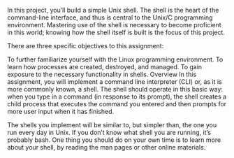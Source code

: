 In this project, you’ll build a simple Unix shell. The shell is the heart of the command-line interface, and thus is central to the Unix/C programming environment. Mastering use of the shell is necessary to become proficient in this world; knowing how the shell itself is built is the focus of this project.

There are three specific objectives to this assignment:

To further familiarize yourself with the Linux programming environment.
To learn how processes are created, destroyed, and managed.
To gain exposure to the necessary functionality in shells.
Overview
In this assignment, you will implement a command line interpreter (CLI) or, as it is more commonly known, a shell. The shell should operate in this basic way: when you type in a command (in response to its prompt), the shell creates a child process that executes the command you entered and then prompts for more user input when it has finished.

The shells you implement will be similar to, but simpler than, the one you run every day in Unix. If you don’t know what shell you are running, it’s probably bash. One thing you should do on your own time is to learn more about your shell, by reading the man pages or other online materials.
